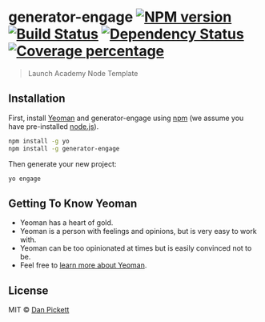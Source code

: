 # generator-engage [![NPM version][npm-image]][npm-url] [![Build Status][travis-image]][travis-url] [![Dependency Status][daviddm-image]][daviddm-url] [![Coverage percentage][coveralls-image]][coveralls-url]
> Launch Academy Node Template

## Installation

First, install [Yeoman](http://yeoman.io) and generator-engage using [npm](https://www.npmjs.com/) (we assume you have pre-installed [node.js](https://nodejs.org/)).

```bash
npm install -g yo
npm install -g generator-engage
```

Then generate your new project:

```bash
yo engage
```

## Getting To Know Yeoman

 * Yeoman has a heart of gold.
 * Yeoman is a person with feelings and opinions, but is very easy to work with.
 * Yeoman can be too opinionated at times but is easily convinced not to be.
 * Feel free to [learn more about Yeoman](http://yeoman.io/).

## License

MIT © [Dan Pickett](https://launchacademy.com)


[npm-image]: https://badge.fury.io/js/generator-engage.svg
[npm-url]: https://npmjs.org/package/generator-engage
[travis-image]: https://travis-ci.com/LaunchAcademy/generator-engage.svg?branch=master
[travis-url]: https://travis-ci.com/LaunchAcademy/generator-engage
[daviddm-image]: https://david-dm.org/LaunchAcademy/generator-engage.svg?theme=shields.io
[daviddm-url]: https://david-dm.org/LaunchAcademy/generator-engage
[coveralls-image]: https://coveralls.io/repos/LaunchAcademy/generator-engage/badge.svg
[coveralls-url]: https://coveralls.io/r/LaunchAcademy/generator-engage
